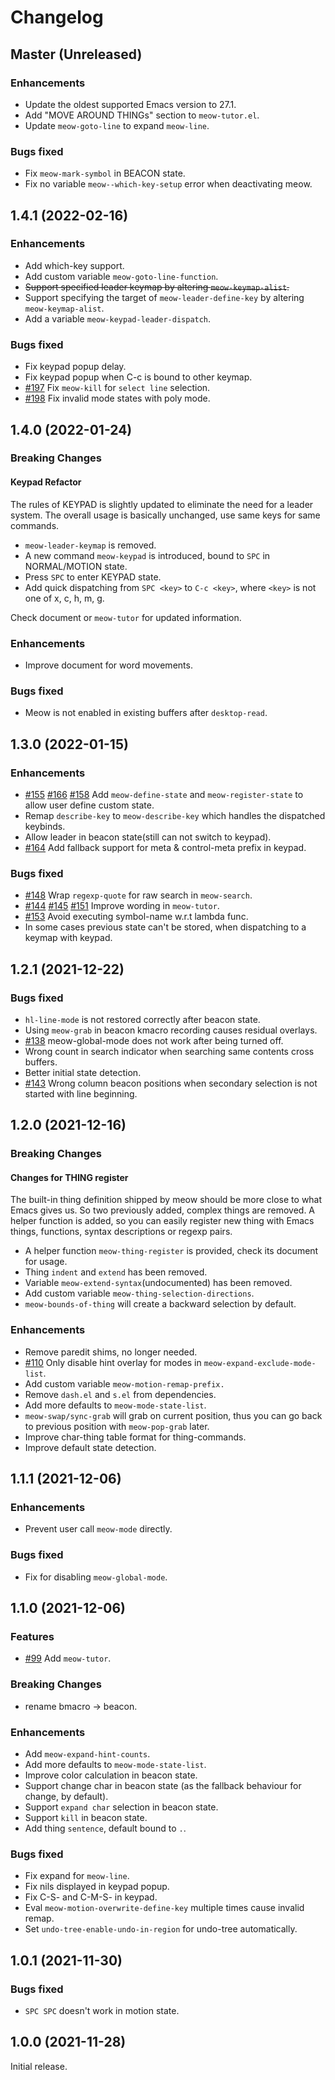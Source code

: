 # Changelog

## Master (Unreleased)

### Enhancements

* Update the oldest supported Emacs version to 27.1.
* Add "MOVE AROUND THINGs" section to `meow-tutor.el`.
* Update `meow-goto-line` to expand `meow-line`.

### Bugs fixed

* Fix `meow-mark-symbol` in BEACON state.
* Fix no variable `meow--which-key-setup` error when deactivating meow.

## 1.4.1 (2022-02-16)

### Enhancements
* Add which-key support.
* Add custom variable `meow-goto-line-function`.
* ~~Support specified leader keymap by altering `meow-keymap-alist`.~~
* Support specifying the target of `meow-leader-define-key` by altering `meow-keymap-alist`.
* Add a variable `meow-keypad-leader-dispatch`.

### Bugs fixed

* Fix keypad popup delay.
* Fix keypad popup when C-c is bound to other keymap.
* [#197](https://github.com/meow-edit/meow/issues/197) Fix `meow-kill` for `select line` selection.
* [#198](https://github.com/meow-edit/meow/issues/198) Fix invalid mode states with poly mode.

## 1.4.0 (2022-01-24)

### Breaking Changes

#### Keypad Refactor
The rules of KEYPAD is slightly updated to eliminate the need for a leader system.
The overall usage is basically unchanged, use same keys for same commands.

* `meow-leader-keymap` is removed.
* A new command `meow-keypad` is introduced, bound to `SPC` in NORMAL/MOTION state.
* Press `SPC` to enter KEYPAD state.
* Add quick dispatching from `SPC <key>` to `C-c <key>`, where `<key>` is not one of x, c, h, m, g.

Check document or `meow-tutor` for updated information.

### Enhancements
* Improve document for word movements.

### Bugs fixed
* Meow is not enabled in existing buffers after `desktop-read`.

## 1.3.0 (2022-01-15)

### Enhancements
* [#155](https://github.com/meow-edit/meow/pull/155) [#166](https://github.com/meow-edit/meow/pull/166) [#158](https://github.com/meow-edit/meow/pull/158) Add `meow-define-state` and `meow-register-state` to allow user define custom state.
* Remap `describe-key` to `meow-describe-key` which handles the dispatched keybinds.
* Allow leader in beacon state(still can not switch to keypad).
* [#164](https://github.com/meow-edit/meow/issues/164) Add fallback support for meta & control-meta prefix in keypad.

### Bugs fixed
* [#148](https://github.com/meow-edit/meow/issues/148) Wrap `regexp-quote` for raw search in `meow-search`.
* [#144](https://github.com/meow-edit/meow/pull/144) [#145](https://github.com/meow-edit/meow/pull/145) [#151](https://github.com/meow-edit/meow/pull/151) Improve wording in `meow-tutor`.
* [#153](https://github.com/meow-edit/meow/pull/153) Avoid executing symbol-name w.r.t lambda func.
* In some cases previous state can't be stored, when dispatching to a keymap with keypad.

## 1.2.1 (2021-12-22)

### Bugs fixed
* `hl-line-mode` is not restored correctly after beacon state.
* Using `meow-grab` in beacon kmacro recording causes residual overlays.
* [#138](https://github.com/meow-edit/meow/issues/138) meow-global-mode does not work after being turned off.
* Wrong count in search indicator when searching same contents cross buffers.
* Better initial state detection.
* [#143](https://github.com/meow-edit/meow/issues/143) Wrong column beacon positions when secondary selection is not started with line beginning.

## 1.2.0 (2021-12-16)

### Breaking Changes

#### Changes for THING register
The built-in thing definition shipped by meow should be more close to what Emacs gives us.
So two previously added, complex things are removed. A helper function is added, so you can easily
register new thing with Emacs things, functions, syntax descriptions or regexp pairs.

- A helper function `meow-thing-register` is provided, check its document for usage.
- Thing `indent` and `extend` has been removed.
- Variable `meow-extend-syntax`(undocumented) has been removed.
- Add custom variable `meow-thing-selection-directions`.
- `meow-bounds-of-thing` will create a backward selection by default.

### Enhancements
* Remove paredit shims, no longer needed.
* [#110](https://github.com/meow-edit/meow/issues/110) Only disable hint overlay for modes in `meow-expand-exclude-mode-list`.
* Add custom variable `meow-motion-remap-prefix.`
* Remove `dash.el` and `s.el` from dependencies.
* Add more defaults to `meow-mode-state-list`.
* `meow-swap/sync-grab` will grab on current position, thus you can go
  back to previous position with `meow-pop-grab` later.
* Improve char-thing table format for thing-commands.
* Improve default state detection.

## 1.1.1 (2021-12-06)

### Enhancements
* Prevent user call `meow-mode` directly.

### Bugs fixed
* Fix for disabling `meow-global-mode`.

## 1.1.0 (2021-12-06)

### Features
* [#99](https://github.com/meow-edit/meow/pull/99) Add `meow-tutor`.

### Breaking Changes
* rename bmacro -> beacon.

### Enhancements
* Add `meow-expand-hint-counts`.
* Add more defaults to `meow-mode-state-list`.
* Improve color calculation in beacon state.
* Support change char in beacon state (as the fallback behaviour for change, by default).
* Support `expand char` selection in beacon state.
* Support `kill` in beacon state.
* Add thing `sentence`, default bound to `.`.

### Bugs fixed
* Fix expand for `meow-line`.
* Fix nils displayed in keypad popup.
* Fix C-S- and C-M-S- in keypad.
* Eval `meow-motion-overwrite-define-key` multiple times cause invalid remap.
* Set `undo-tree-enable-undo-in-region` for undo-tree automatically.

## 1.0.1 (2021-11-30)
### Bugs fixed
* `SPC SPC` doesn't work in motion state.

## 1.0.0 (2021-11-28)
Initial release.
